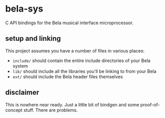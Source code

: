 # bela-sys

C API bindings for the Bela musical interface microprocessor.

## setup and linking

This project assumes you have a number of files in various places:

- `include/` should contain the entire include directories of your Bela system
- `lib/` should include all the libraries you'll be linking to from your Bela
- `ext/` should include the Bela header files themselves

## disclaimer

This is nowhere near ready. Just a little bit of bindgen and some proof-of-concept stuff. There are problems.
